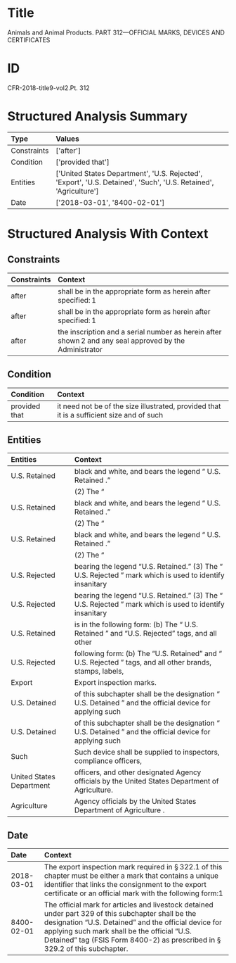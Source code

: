 # Title

 Animals and Animal Products. PART 312—OFFICIAL MARKS, DEVICES AND CERTIFICATES


# ID

 CFR-2018-title9-vol2.Pt. 312


# Structured Analysis Summary

| Type        | Values                                                                                                           |
|:------------|:-----------------------------------------------------------------------------------------------------------------|
| Constraints | ['after']                                                                                                        |
| Condition   | ['provided that']                                                                                                |
| Entities    | ['United States Department', 'U.S. Rejected', 'Export', 'U.S. Detained', 'Such', 'U.S. Retained', 'Agriculture'] |
| Date        | ['2018-03-01', '8400-02-01']                                                                                     |


# Structured Analysis With Context

 


## Constraints

| Constraints   | Context                                                                                                      |
|:--------------|:-------------------------------------------------------------------------------------------------------------|
| after         | shall be in the appropriate form as herein after  specified:&#8201;1                                         |
| after         | shall be in the appropriate form as herein after  specified:&#8201;1                                         |
| after         | the inscription and a serial number as herein after shown&#8201;2 and any seal approved by the Administrator |


## Condition

| Condition     | Context                                                                                   |
|:--------------|:------------------------------------------------------------------------------------------|
| provided that | it need not be of the size illustrated, provided that it is a sufficient size and of such |


## Entities

| Entities                 | Context                                                                                                                           |
|:-------------------------|:----------------------------------------------------------------------------------------------------------------------------------|
| U.S. Retained            | black and white, and bears the legend &#8220; U.S. Retained .&#8221;                                                              |
|                          |             (2) The &#8220;                                                                                                       |
| U.S. Retained            | black and white, and bears the legend &#8220; U.S. Retained .&#8221;                                                              |
|                          |             (2) The &#8220;                                                                                                       |
| U.S. Retained            | black and white, and bears the legend &#8220; U.S. Retained .&#8221;                                                              |
|                          |             (2) The &#8220;                                                                                                       |
| U.S. Rejected            | bearing the legend &#8220;U.S. Retained.&#8221; (3) The &#8220; U.S. Rejected &#8221; mark which is used to identify insanitary   |
| U.S. Rejected            | bearing the legend &#8220;U.S. Retained.&#8221; (3) The &#8220; U.S. Rejected &#8221; mark which is used to identify insanitary   |
| U.S. Retained            | is in the following form: (b) The &#8220; U.S. Retained &#8221; and &#8220;U.S. Rejected&#8221; tags, and all other               |
| U.S. Rejected            | following form: (b) The &#8220;U.S. Retained&#8221; and &#8220; U.S. Rejected &#8221; tags, and all other brands, stamps, labels, |
| Export                   | Export  inspection marks.                                                                                                         |
| U.S. Detained            | of this subchapter shall be the designation &#8220; U.S. Detained &#8221; and the official device for applying such               |
| U.S. Detained            | of this subchapter shall be the designation &#8220; U.S. Detained &#8221; and the official device for applying such               |
| Such                     | Such device shall be supplied to inspectors, compliance officers,                                                                 |
| United States Department | officers, and other designated Agency officials by the United States Department  of Agriculture.                                  |
| Agriculture              | Agency officials by the United States Department of Agriculture .                                                                 |


## Date

| Date       | Context                                                                                                                                                                                                                                                                                                                      |
|:-----------|:-----------------------------------------------------------------------------------------------------------------------------------------------------------------------------------------------------------------------------------------------------------------------------------------------------------------------------|
| 2018-03-01 | The export inspection mark required in &#167;&#8201;322.1 of this chapter must be either a mark that contains a unique identifier that links the consignment to the export certificate or an official mark with the following form:1                                                                                         |
| 8400-02-01 | The official mark for articles and livestock detained under part 329 of this subchapter shall be the designation &#8220;U.S. Detained&#8221; and the official device for applying such mark shall be the official &#8220;U.S. Detained&#8221; tag (FSIS Form 8400-2) as prescribed in &#167;&#8201;329.2 of this subchapter. |


